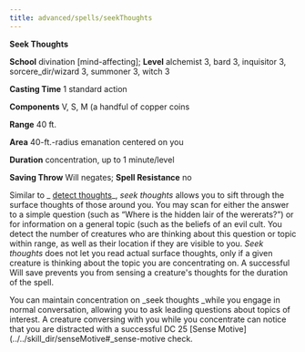 ```yaml
---
title: advanced/spells/seekThoughts
---
```

 **Seek Thoughts**

**School** divination [mind-affecting]; **Level** alchemist 3, bard 3, inquisitor 3, sorcere_dir/wizard 3, summoner 3, witch 3

**Casting Time** 1 standard action

**Components** V, S, M (a handful of copper coins

**Range** 40 ft.

**Area** 40-ft.-radius emanation centered on you

**Duration** concentration, up to 1 minute/level

**Saving Throw** Will negates; **Spell Resistance** no

Similar to _ [detect thoughts](../../spell_dir/detectThoughts#_detect-thoughts)_, _seek thoughts_ allows you to sift through the surface thoughts of those around you. You may scan for either the answer to a simple question (such as “Where is the hidden lair of the wererats?”) or for information on a general topic (such as the beliefs of an evil cult. You detect the number of creatures who are thinking about this question or topic within range, as well as their location if they are visible to you. _Seek thoughts_ does not let you read actual surface thoughts, only if a given creature is thinking about the topic you are concentrating on. A successful Will save prevents you from sensing a creature's thoughts for the duration of the spell.

You can maintain concentration on _seek thoughts _while you engage in normal conversation, allowing you to ask leading questions about topics of interest. A creature conversing with you while you concentrate can notice that you are distracted with a successful DC 25 [Sense Motive](../../skill_dir/senseMotive#_sense-motive check.

